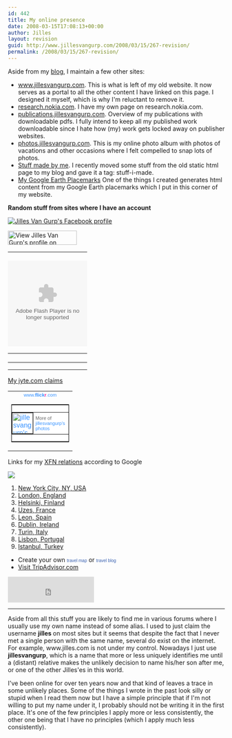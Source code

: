 ```yaml
---
id: 442
title: My online presence
date: 2008-03-15T17:08:13+00:00
author: Jilles
layout: revision
guid: http://www.jillesvangurp.com/2008/03/15/267-revision/
permalink: /2008/03/15/267-revision/
---
```

Aside from my <a href="http://blog.jillesvangurp.com">blog</a>, I maintain a few other sites:
	<ul>
<li><a href="http://www.jillesvangurp.com" rel="me" title="My website">www.jillesvangurp.com</a>. This is what is left of my old website. It now serves as a portal to all the other content I have linked on this page. I designed it myself, which is why I'm reluctant to remove it.</li>
<li><a href="http://research.nokia.com/people/jilles_van_gurp/index.html" rel="me" title="My presence on the Nokia Research site">research.nokia.com</a>. I have my own page on research.nokia.com.</li>
<li><a href="http://publications.jillesvangurp.com" rel="me" title="All the stuff I wrote over the past few years">publications.jillesvangurp.com</a>. Overview of my publications with downloadable pdfs. I fully intend to keep all my published work downloadable since I hate how (my) work gets locked away on publisher websites.</li>

<li><a href="http://photos.jillesvangurp.com" title="Various photos">photos.jillesvangurp.com</a>. This is my online photo album with photos of vacations and other occasions where I felt compelled to snap lots of photos.</li>
<li><a href="http://blog.jillesvangurp.com/tag/createdbyjilles/" rel="me" title="Overview of things I created that you might be able to use">Stuff made by me</a>. I recently moved some stuff from the old static html page to my blog and gave it a tag: stuff-i-made.</li>
<li><a href="http://www.jillesvangurp.com/places" rel="me" title="Exorted Google Earth placemarks">My Google Earth Placemarks</a> One of the things I created generates html content from my Google Earth placemarks which I put in this corner of my website.</li>
	</ul>

<strong>Random stuff from sites where I have an account</strong>

<a href="http://www.facebook.com/p/Jilles_Van_Gurp/654019881" title="Jilles Van Gurp's Facebook profile" target=_TOP><img src="http://badge.facebook.com/badge/654019881.99.769102397.png" border=0 alt="Jilles Van Gurp's Facebook profile"></a>

<a href="http://www.linkedin.com/in/jillesvangurp" ><img src="http://www.linkedin.com/img/webpromo/btn_viewmy_160x33.gif" width="160" height="33" border="0" alt="View Jilles Van Gurp's profile on LinkedIn"></a>

<script type="text/javascript" src="http://del.icio.us/feeds/js/networkbadge/jillesvangurp?name;nwcount;fancount;icon"></script>


<style type="text/css">table.lfmWidget20070713122711 td {margin:0 !important;padding:0 !important;border:0 !important;}table.lfmWidget20070713122711 tr.lfmHead a:hover {background:url(http://panther1.last.fm/widgets/images/en/header/chart/recenttracks_regular_blue.png) no-repeat 0 0 !important;}table.lfmWidget20070713122711 tr.lfmEmbed object {float:left;}table.lfmWidget20070713122711 tr.lfmFoot td.lfmConfig a:hover {background:url(http://panther1.last.fm/widgets/images/en/footer/blue.png) no-repeat 0px 0 !important;;}table.lfmWidget20070713122711 tr.lfmFoot td.lfmView a:hover {background:url(http://panther1.last.fm/widgets/images/en/footer/blue.png) no-repeat -85px 0 !important;}table.lfmWidget20070713122711 tr.lfmFoot td.lfmPopup a:hover {background:url(http://panther1.last.fm/widgets/images/en/footer/blue.png) no-repeat -159px 0 !important;}</style>
<table class="lfmWidget20070713122711" cellpadding="0" cellspacing="0" border="0" style="width:184px;"><tr class="lfmHead"><td><a title="jillesvangurp: Recently Listened Tracks" href="http://www.last.fm/user/jillesvangurp/" target="_blank" style="display:block;overflow:hidden;height:20px;width:184px;background:url(http://panther1.last.fm/widgets/images/en/header/chart/recenttracks_regular_blue.png) no-repeat 0 -20px;text-decoration:none;"></a></td></tr><tr class="lfmEmbed"><td><object classid="clsid:d27cdb6e-ae6d-11cf-96b8-444553540000" width="184" height="199" codebase="http://fpdownload.macromedia.com/pub/shockwave/cabs/flash/swflash.cab%23version=7,0,0,0" style="float:left;"><param name="bgcolor" value="6598cd" /><param name="movie" value="http://panther1.last.fm/widgets/chart/friends_1.swf" /><param name="quality" value="high" /><param name="allowScriptAccess" value="sameDomain" /><param name="FlashVars" value="type=recenttracks&amp;user=jillesvangurp&amp;theme=blue&amp;lang=en" /><embed src="http://panther1.last.fm/widgets/chart/friends_1.swf" type="application/x-shockwave-flash" name="widgetPlayer" bgcolor="6598cd" width="184" height="199" quality="high" pluginspage="http://www.macromedia.com/go/getflashplayer"  FlashVars="type=recenttracks&amp;user=jillesvangurp&amp;theme=blue&amp;lang=en" allowScriptAccess="sameDomain"></embed></object></td></tr><tr class="lfmFoot"><td style="background:url(http://panther1.last.fm/widgets/images/footer_bg/blue.png) repeat-x 0 0;text-align:right;"><table cellspacing="0" cellpadding="0" border="0" style="width:184px;"><tr><td class="lfmConfig"><a href="http://www.last.fm/widgets/?widget=chart&amp;colour=blue&amp;chartType=recenttracks&amp;user=jillesvangurp&amp;chartFriends=1&amp;path=&amp;from=code" title="Get your own widget" target="_blank" style="display:block;overflow:hidden;width:85px;height:20px;float:right;background:url(http://panther1.last.fm/widgets/images/en/footer/blue.png) no-repeat 0px -20px;text-decoration:none;"></a></td><td class="lfmView" style="width:74px;"><a href="http://www.last.fm/user/jillesvangurp/" title="View jillesvangurp's profile" target="_blank" style="display:block;overflow:hidden;width:74px;height:20px;background:url(http://panther1.last.fm/widgets/images/en/footer/blue.png) no-repeat -85px -20px;text-decoration:none;"></a></td><td class="lfmPopup"style="width:25px;"><a href="http://www.last.fm/widgets/popup/?widget=chart&amp;colour=blue&amp;chartType=recenttracks&amp;user=jillesvangurp&amp;chartFriends=1&amp;path=&amp;from=code&amp;resize=1" title="Load this chart in a pop up" target="_blank" style="display:block;overflow:hidden;width:25px;height:20px;background:url(http://panther1.last.fm/widgets/images/en/footer/blue.png) no-repeat -159px -20px;text-decoration:none;" onclick="window.open(this.href + '&amp;resize=0','lfm_popup','height=299,width=234,resizable=yes,scrollbars=yes'); return false;"></a></td></tr></table></td></tr></table>

<a href="http://jyte.com/profile/blog.jillesvangurp.com">My jyte.com claims</a>

<!-- Start of Flickr Badge -->
<style type="text/css">
#flickr_badge_source_txt {padding:0; font: 11px Arial, Helvetica, Sans serif; color:#666666;}
#flickr_badge_icon {display:block !important; margin:0 !important; border: 1px solid rgb(0, 0, 0) !important;}
#flickr_icon_td {padding:0 5px 0 0 !important;}
.flickr_badge_image {text-align:center !important;}
.flickr_badge_image img {border: 1px solid black !important;}
#flickr_badge_uber_wrapper {width:150px;}
#flickr_www {display:block; text-align:center; padding:0 10px 0 10px !important; font: 11px Arial, Helvetica, Sans serif !important; color:#3993ff !important;}
#flickr_badge_uber_wrapper a:hover,
#flickr_badge_uber_wrapper a:link,
#flickr_badge_uber_wrapper a:active,
#flickr_badge_uber_wrapper a:visited {text-decoration:none !important; background:inherit !important;color:#3993ff;}
#flickr_badge_wrapper {background-color:#ffffff;border: solid 1px #000000}
#flickr_badge_source {padding:0 !important; font: 11px Arial, Helvetica, Sans serif !important; color:#666666 !important;}
</style>
<table id="flickr_badge_uber_wrapper" cellpadding="0" cellspacing="10" border="0"><tr><td><a href="http://www.flickr.com" id="flickr_www">www.<strong style="color:#3993ff">flick<span style="color:#ff1c92">r</span></strong>.com</a><table cellpadding="0" cellspacing="10" border="0" id="flickr_badge_wrapper">
<script type="text/javascript" src="http://www.flickr.com/badge_code_v2.gne?show_name=1&count=10&display=latest&size=m&layout=v&source=user&user=22572648%40N05"></script>
<tr>
<td id="flickr_badge_source" valign="center" align="center">
<table cellpadding="0" cellspacing="0" border="0"><tr>
<td width="10" id="flickr_icon_td"><a href="http://www.flickr.com/photos/jillesvangurp/"><img id="flickr_badge_icon" alt="jillesvangurp's photos" src="http://farm3.static.flickr.com/2032/buddyicons/22572648@N05.jpg?1199757674#22572648@N05" align="left" width="48" height="48"></a></td>
<td id="flickr_badge_source_txt"><nobr>More of</nobr> <a href="http://www.flickr.com/photos/jillesvangurp/">jillesvangurp's photos</a></td>
</tr></table>
</td>
</tr>
</table>
</td></tr></table>
<!-- End of Flickr Badge -->

Links for my <a href="http://blog.jillesvangurp.com/2008/02/04/google-social-graph-api/">XFN relations</a> according to Google

<div id="ta_travelmap" style="width:430px;">
<img src="http://www.tripadvisor.com/CommunityMapImage?id=7792245&type=TRIPADVISOR&size=LARGE">
<ol id="ta_favoritelist">
<li><a href="http://www.tripadvisor.com/Tourism-g60763-New_York_City_New_York-Vacations.html">New York City, NY, USA</a></li>
<li><a href="http://www.tripadvisor.com/Tourism-g186338-London_England-Vacations.html">London, England</a></li>
<li><a href="http://www.tripadvisor.com/Tourism-g189934-Helsinki_Southern_Finland-Vacations.html">Helsinki, Finland</a></li>
<li><a href="http://www.tripadvisor.com/Tourism-g187157-Uzes_Languedoc_Roussillon-Vacations.html">Uzes, France</a></li>
<li><a href="http://www.tripadvisor.com/Tourism-g187492-Leon_Castile_Leon-Vacations.html">Leon, Spain</a></li>
<li><a href="http://www.tripadvisor.com/Tourism-g186605-Dublin_County_Dublin-Vacations.html">Dublin, Ireland</a></li>
<li><a href="http://www.tripadvisor.com/Tourism-g187855-Turin_Piedmont-Vacations.html">Turin, Italy</a></li>
<li><a href="http://www.tripadvisor.com/Tourism-g189158-Lisbon_Estremadura-Vacations.html">Lisbon, Portugal</a></li>
<li><a href="http://www.tripadvisor.com/Tourism-g293974-Istanbul-Vacations.html">Istanbul, Turkey</a></li>
</ol>
<ul id="ta_links">
<li>Create your own <a href="http://www.tripadvisor.com/MemberProfile-cpt" style="font-size:10px; font-family:Verdana, Arial, Helvetica, sans-serif; color:#3860B0; text-decoration:none;">travel map</a> or <a href="http://www.travelpod.com/" style="font-size:10px; font-family:Verdana, Arial, Helvetica, sans-serif; color:#3860B0; text-decoration:none;">travel blog</a></li>
<li><a href="http://www.tripadvisor.com/">Visit TripAdvisor.com</a></li>
</ul>
</div>
<script src="http://www.tripadvisor.com/MapEmbed?mid=7792245&nop=true&frm=fb"></script>

<iframe src="http://www.google.com/talk/service/badge/Show?tk=z01q6amlq9i4i35i0add53ghbrrqp8uupbh0tcvto6s37gh0dr5iaaa8m2ahubmn6d7sr2nedesb0mj3o7n2qrvkgb5ieom30grikvmch44ptq3k7la5puadokrvjvgorpg8i4bkefn3f1kcssb33gatv9q2jap0rpp489q11&w=200&h=60" frameborder="0" allowtransparency="true" width="200" height="60"></iframe>
</div>

<hr />
Aside from all this stuff you are likely to find me in various forums where I usually use my own name instead of some alias. I used to just claim the username <strong>jilles </strong>on most sites but it seems that despite the fact that I never met a single person with the same name, several do exist on the internet. For example, www.jilles.com is not under my control. Nowadays I just use <strong>jillesvangurp</strong>, which is a name that more or less uniquely identifies me until a (distant) relative makes the unlikely decision to name his/her son after me, or one of the other Jilles'es in this world.

I've been online for over ten years now and that kind of leaves a trace in some unlikely places. Some of the things I wrote in the past look silly or stupid when I read them now but I have a simple principle that if I'm not willing to put my name under it, I probably should not be writing it in the first place. It's one of the few principles I apply more or less consistently, the other one being that I have no principles (which I apply much less consistently). 

